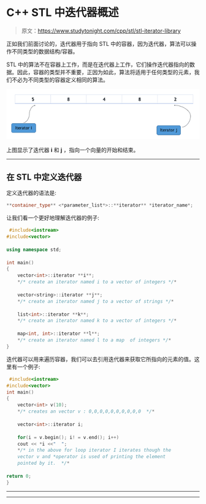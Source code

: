 # C++ STL 中迭代器概述

> 原文：<https://www.studytonight.com/cpp/stl/stl-iterator-library>

正如我们前面讨论的，迭代器用于指向 STL 中的容器，因为迭代器，算法可以操作不同类型的数据结构/容器。

STL 中的算法不在容器上工作，而是在迭代器上工作，它们操作迭代器指向的数据。因此，容器的类型并不重要，正因为如此，算法将适用于任何类型的元素，我们不必为不同类型的容器定义相同的算法。

![Overview of Iterators in STL](img/93905a4ade5281a729839c8a654b6998.png)

上图显示了迭代器 **i** 和 **j** ，指向一个向量的开始和结束。

* * *

## 在 STL 中定义迭代器

定义迭代器的语法是:

```cpp
**container_type** <*parameter_list*>::**iterator** *iterator_name*;
```

让我们看一个更好地理解迭代器的例子:

```cpp
 #include<iostream>
#include<vector>

using namespace std;

int main()
{
    vector<int>::iterator **i**;
    */* create an iterator named i to a vector of integers */*

    vector<string>::iterator **j**;
    */* create an iterator named j to a vector of strings */*

    list<int>::iterator **k**;
    */* create an iterator named k to a vector of integers */*

    map<int, int>::iterator **l**;
    */* create an iterator named l to a map  of integers */*
} 
```

迭代器可以用来遍历容器，我们可以去引用迭代器来获取它所指向的元素的值。这里有一个例子:

```cpp
 #include<iostream>
#include<vector>
int main()
{
    vector<int> v(10);
    */* creates an vector v : 0,0,0,0,0,0,0,0,0,0  */*

    vector<int>::iterator i;

    for(i = v.begin(); i! = v.end(); i++)
    cout << *i <<"  ";
    */* in the above for loop iterator I iterates though the 
    vector v and *operator is used of printing the element 
    pointed by it.  */*

return 0;
} 
```

* * *

* * *